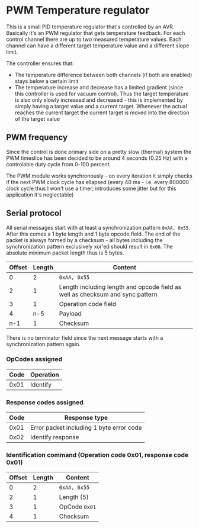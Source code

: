 # PWM Temperature regulator

This is a small PID temperature regulator that's controlled by an AVR. Basically
it's an PWM regulator that gets temperature feedback. For each control channel
there are up to two measured temperature values. Each channel can have a different
target temperature value and a different slope limit.

The controller ensures that:

* The temperature difference between both channels (if both are enabled) stays
  below a certain limit
* The temperature increase and decrease has a limited gradient (since this
  controller is used for vacuum control). Thus the target temperature is also
  only slowly increased and decreased - this is implemented by simply having
  a target value and a current target. Whenever the actual reaches the current
  target the current target is moved into the direction of the target value

## PWM frequency

Since the control is done primary side on a pretty slow (thermal) system the PWM
timeslice has been decided to be around 4 seconds (0.25 Hz) with a controlable
duty cycle from 0-100 percent.

The PWM module works synchronously - on every iteration it simply checks if the
next PWM clock cycle has ellapsed (every 40 ms - i.e. every 800000 clock cycle
thus I won't use a timer; introduces some jitter but for this application it's
neglectable)

## Serial protocol

All serial messages start with at least a synchronization pattern ```0xAA, 0x55```.
After this comes a 1 byte length and 1 byte opcode field. The end of the packet
is always formed by a checksum - all bytes including the synchronization pattern
exclusively xor'ed should result in ```0x00```. The absolute minimum packet length
thus is 5 bytes.

| Offset | Length | Content                                                                       |
| ------ | ------ | ----------------------------------------------------------------------------- |
| 0      | 2      | ```0xAA, 0x55```                                                              |
| 2      | 1      | Length including length and opcode field as well as checksum and sync pattern |
| 3      | 1      | Operation code field                                                          |
| 4      | n-5    | Payload                                                                       |
| n-1    | 1      | Checksum                                                                      |

There is no terminator field since the next message starts with a synchronization
pattern again.

### OpCodes assigned

| Code | Operation |
| ---- | --------- |
| 0x01 | Identify  |

### Response codes assigned

| Code | Response type                            |
| ---- | ---------------------------------------- |
| 0x01 | Error packet including 1 byte error code |
| 0x02 | Identify response                        |

### Identification command (Operation code 0x01, response code 0x01)

| Offset | Length | Content           |
| ------ | ------ | ----------------- |
| 0      | 2      | ```0xAA, 0x55```  |
| 2      | 1      | Length (5)        |
| 3      | 1      | OpCode ```0x01``` |
| 4      | 1      | Checksum          |
